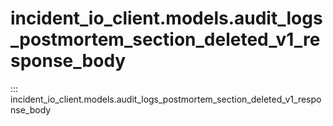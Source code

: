 # incident_io_client.models.audit_logs_postmortem_section_deleted_v1_response_body

::: incident_io_client.models.audit_logs_postmortem_section_deleted_v1_response_body
